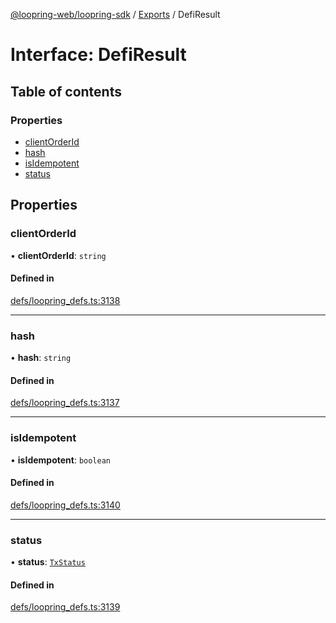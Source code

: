 [@loopring-web/loopring-sdk](../README.md) / [Exports](../modules.md) / DefiResult

# Interface: DefiResult

## Table of contents

### Properties

- [clientOrderId](DefiResult.md#clientorderid)
- [hash](DefiResult.md#hash)
- [isIdempotent](DefiResult.md#isidempotent)
- [status](DefiResult.md#status)

## Properties

### clientOrderId

• **clientOrderId**: `string`

#### Defined in

[defs/loopring_defs.ts:3138](https://github.com/Loopring/loopring_sdk/blob/6d0be7c/src/defs/loopring_defs.ts#L3138)

___

### hash

• **hash**: `string`

#### Defined in

[defs/loopring_defs.ts:3137](https://github.com/Loopring/loopring_sdk/blob/6d0be7c/src/defs/loopring_defs.ts#L3137)

___

### isIdempotent

• **isIdempotent**: `boolean`

#### Defined in

[defs/loopring_defs.ts:3140](https://github.com/Loopring/loopring_sdk/blob/6d0be7c/src/defs/loopring_defs.ts#L3140)

___

### status

• **status**: [`TxStatus`](../enums/TxStatus.md)

#### Defined in

[defs/loopring_defs.ts:3139](https://github.com/Loopring/loopring_sdk/blob/6d0be7c/src/defs/loopring_defs.ts#L3139)
